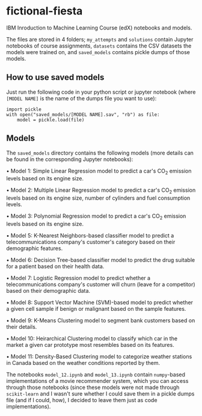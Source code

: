 # fictional-fiesta
IBM Inroduction to Machine Learning Course (edX) notebooks and models.

The files are stored in 4 folders; `my_attempts` and `solutions` contain Jupyter notebooks of course assignments, `datasets` contains the CSV datasets the models were trained on, and `saved_models` contains pickle dumps of those models.

## How to use saved models

Just run the following code in your python script or jupyter notebook (where `[MODEL NAME]` is the name of the dumps file you want to use):

```
import pickle
with open("saved_models/[MODEL NAME].sav", "rb") as file:
    model = pickle.load(file)
```

## Models

The `saved_models` directory contains the following models (more details can be found in the corresponding Jupyter notebooks):

&bull; Model 1: Simple Linear Regression model to predict a car's CO<sub>2</sub> emission levels based on its engine size.

&bull; Model 2: Multiple Linear Regression model to predict a car's CO<sub>2</sub> emission levels based on its engine size, number of cylinders and fuel consumption levels.

&bull; Model 3: Polynomial Regression model to predict a car's CO<sub>2</sub> emission levels based on its engine size.

&bull; Model 5: K-Nearest Neighbors-based classifier model to predict a telecommunications company's customer's category based on their demographic features.

&bull; Model 6: Decision Tree-based classifier model to predict the drug suitable for a patient based on their health data.

&bull; Model 7: Logistic Regression model to predict whether a telecommunications company's customer will churn (leave for a competitor) based on their demographic data.

&bull; Model 8: Support Vector Machine (SVM)-based model to predict whether a given cell sample if benign or malignant based on the sample features.

&bull; Model 9: K-Means Clustering model to segment bank customers based on their details.

&bull; Model 10: Heirarchical Clustering model to classify which car in the market a given car prototype most resembles based on its features.

&bull; Model 11: Density-Based Clustering model to categorize weather stations in Canada based on the weather conditions reported by them.

The notebooks `model_12.ipynb` and `model_13.ipynb` contain `numpy`-based implementations of a movie recommender system, which you can access through those notebooks (since these models were not made through `scikit-learn` and I wasn't sure whether I could save them in a pickle dumps file (and if I could, how), I decided to leave them just as code implementations).
